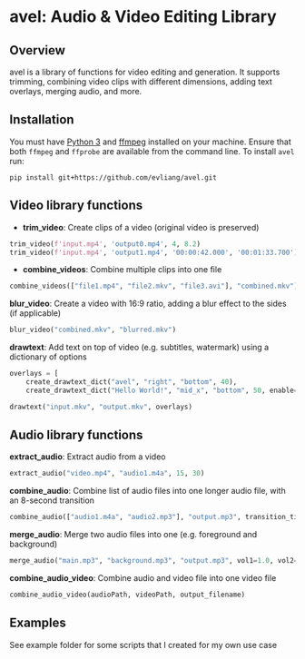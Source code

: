 # avel: Audio & Video Editing Library

## Overview

avel is a library of functions for video editing and generation. It supports trimming, combining video clips with different dimensions, adding text overlays, merging audio, and more. 

## Installation

You must have [Python 3](https://www.python.org/downloads/) and [ffmpeg](https://ffmpeg.org/download.html) installed on your machine. Ensure that both `ffmpeg` and `ffprobe` are available from the command line.
To install `avel` run:

```
pip install git+https://github.com/evliang/avel.git
```

## Video library functions

- **trim_video**: Create clips of a video (original video is preserved)
```Python
trim_video(f'input.mp4', 'output0.mp4', 4, 8.2)
trim_video(f'input.mp4', 'output1.mp4', '00:00:42.000', '00:01:33.700')
```

- **combine_videos**: Combine multiple clips into one file
```Python
combine_videos(["file1.mp4", "file2.mkv", "file3.avi"], "combined.mkv")
```

**blur_video**: Create a video with 16:9 ratio, adding a blur effect to the sides (if applicable)
```Python
blur_video("combined.mkv", "blurred.mkv")
```

**drawtext**: Add text on top of video (e.g. subtitles, watermark) using a dictionary of options
```Python
overlays = [
    create_drawtext_dict("avel", "right", "bottom", 40),
    create_drawtext_dict("Hello World!", "mid_x", "bottom", 50, enable="between(t,0,8)") ]

drawtext("input.mkv", "output.mkv", overlays)
```

## Audio library functions

**extract_audio**: Extract audio from a video
```Python
extract_audio("video.mp4", "audio1.m4a", 15, 30)
```

**combine_audio**: Combine list of audio files into one longer audio file, with an 8-second transition
```Python
combine_audio(["audio1.m4a", "audio2.mp3"], "output.mp3", transition_time=8)
```

**merge_audio**: Merge two audio files into one (e.g. foreground and background)
```Python
merge_audio("main.mp3", "background.mp3", "output.mp3", vol1=1.0, vol2=0.4)
```

**combine_audio_video**: Combine audio and video file into one video file
```Python
combine_audio_video(audioPath, videoPath, output_filename)
```

## Examples

See example folder for some scripts that I created for my own use case